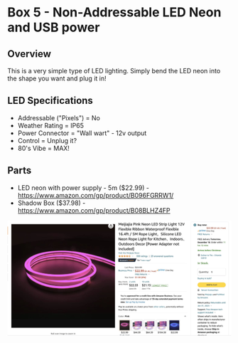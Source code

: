 # Box 5 - Non-Addressable LED Neon and USB power

## Overview
This is a very simple type of LED lighting. Simply bend the LED neon into the shape you want and plug it in!

## LED Specifications
* Addressable ("Pixels") = No
* Weather Rating = IP65
* Power Connector = "Wall wart" - 12v output
* Control = Unplug it?
* 80's Vibe = MAX!

## Parts
* LED neon with power supply - 5m ($22.99) - https://www.amazon.com/gp/product/B096FGRRW1/
* Shadow Box ($37.98) - https://www.amazon.com/gp/product/B08BLHZ4FP

![LED product listing on Amazon](https://raw.githubusercontent.com/makerfx/light-boxes/main/images/box5-led-neon-amazon.jpg)
